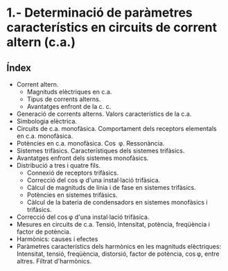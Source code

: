 1.- Determinació de paràmetres característics en circuits de corrent altern (c.a.)
==============================================================================

Índex
-----

- Corrent altern. 
  + Magnituds elèctriques en c.a.
  + Tipus de corrents alterns.
  + Avantatges enfront de la c. c.
- Generació de corrents alterns. Valors característics de la c.a.
- Simbologia elèctrica.
- Circuits de c.a. monofàsica. Comportament dels receptors elementals en c.a. monofàsica.
- Potències en c.a. monofàsica. Cos  φ. Ressonància.
- Sistemes trifàsics. Característiques dels sistemes trifàsics.
- Avantatges enfront dels sistemes monofàsics.
- Distribució a tres i quatre fils.
  + Connexió de receptors trifàsics.
  + Correcció del cos φ d'una instal·lació trifàsica.
  + Càlcul de magnituds de línia i de fase en sistemes trifàsics.
  + Potències en sistemes trifàsics.
  + Càlcul de la bateria de condensadors en sistemes monofàsics i trifàsics.
- Correcció del cos φ d'una instal·lació trifàsica.
- Mesures en circuits de c.a. Tensió, Intensitat, potència, freqüència i factor de potència.
- Harmònics: causes i efectes
- Paràmetres característics dels harmònics en les magnituds elèctriques: Intensitat, tensió, freqüència, distorsió, factor de potència, cos φ, entre altres. Filtrat d'harmònics.
